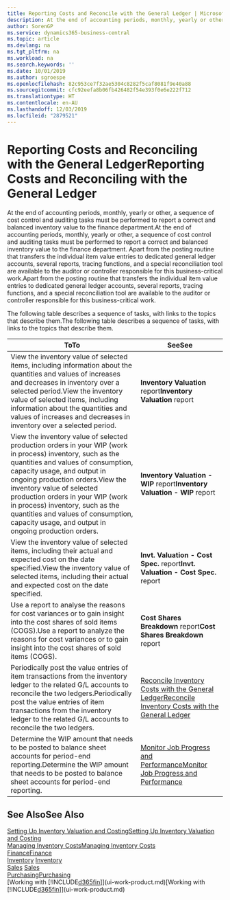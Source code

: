 ```yaml
---
title: Reporting Costs and Reconcile with the General Ledger | Microsoft Docs
description: At the end of accounting periods, monthly, yearly or other, a sequence of cost control and auditing tasks must be performed to report a correct and balanced inventory value to the finance department. Apart from the posting routine that transfers the individual item value entries to dedicated general ledger accounts, several reports, tracing functions, and a special reconciliation tool are available to the auditor or controller responsible for this business-critical work.
author: SorenGP
ms.service: dynamics365-business-central
ms.topic: article
ms.devlang: na
ms.tgt_pltfrm: na
ms.workload: na
ms.search.keywords: ''
ms.date: 10/01/2019
ms.author: sgroespe
ms.openlocfilehash: 82c953ce7f32ae5304c8282f5caf8081f9e40a88
ms.sourcegitcommit: cfc92eefa8b06fb426482f54e393f0e6e222f712
ms.translationtype: HT
ms.contentlocale: en-AU
ms.lasthandoff: 12/03/2019
ms.locfileid: "2879521"
---
```

# <a name="reporting-costs-and-reconciling-with-the-general-ledger"></a><span data-ttu-id="ccfa2-104">Reporting Costs and Reconciling with the General Ledger</span><span class="sxs-lookup"><span data-stu-id="ccfa2-104">Reporting Costs and Reconciling with the General Ledger</span></span>
<span data-ttu-id="ccfa2-105">At the end of accounting periods, monthly, yearly or other, a sequence of cost control and auditing tasks must be performed to report a correct and balanced inventory value to the finance department.</span><span class="sxs-lookup"><span data-stu-id="ccfa2-105">At the end of accounting periods, monthly, yearly or other, a sequence of cost control and auditing tasks must be performed to report a correct and balanced inventory value to the finance department.</span></span> <span data-ttu-id="ccfa2-106">Apart from the posting routine that transfers the individual item value entries to dedicated general ledger accounts, several reports, tracing functions, and a special reconciliation tool are available to the auditor or controller responsible for this business-critical work.</span><span class="sxs-lookup"><span data-stu-id="ccfa2-106">Apart from the posting routine that transfers the individual item value entries to dedicated general ledger accounts, several reports, tracing functions, and a special reconciliation tool are available to the auditor or controller responsible for this business-critical work.</span></span>  

 <span data-ttu-id="ccfa2-107">The following table describes a sequence of tasks, with links to the topics that describe them.</span><span class="sxs-lookup"><span data-stu-id="ccfa2-107">The following table describes a sequence of tasks, with links to the topics that describe them.</span></span>   

|<span data-ttu-id="ccfa2-108">**To**</span><span class="sxs-lookup"><span data-stu-id="ccfa2-108">**To**</span></span>|<span data-ttu-id="ccfa2-109">**See**</span><span class="sxs-lookup"><span data-stu-id="ccfa2-109">**See**</span></span>|  
|------------|-------------|  
|<span data-ttu-id="ccfa2-110">View the inventory value of selected items, including information about the quantities and values of increases and decreases in inventory over a selected period.</span><span class="sxs-lookup"><span data-stu-id="ccfa2-110">View the inventory value of selected items, including information about the quantities and values of increases and decreases in inventory over a selected period.</span></span>|<span data-ttu-id="ccfa2-111">**Inventory Valuation** report</span><span class="sxs-lookup"><span data-stu-id="ccfa2-111">**Inventory Valuation** report</span></span>|  
|<span data-ttu-id="ccfa2-112">View the inventory value of selected production orders in your WIP (work in process) inventory, such as the quantities and values of consumption, capacity usage, and output in ongoing production orders.</span><span class="sxs-lookup"><span data-stu-id="ccfa2-112">View the inventory value of selected production orders in your WIP (work in process) inventory, such as the quantities and values of consumption, capacity usage, and output in ongoing production orders.</span></span>|<span data-ttu-id="ccfa2-113">**Inventory Valuation - WIP** report</span><span class="sxs-lookup"><span data-stu-id="ccfa2-113">**Inventory Valuation - WIP** report</span></span>|  
|<span data-ttu-id="ccfa2-114">View the inventory value of selected items, including their actual and expected cost on the date specified.</span><span class="sxs-lookup"><span data-stu-id="ccfa2-114">View the inventory value of selected items, including their actual and expected cost on the date specified.</span></span>|<span data-ttu-id="ccfa2-115">**Invt. Valuation - Cost Spec.** report</span><span class="sxs-lookup"><span data-stu-id="ccfa2-115">**Invt. Valuation - Cost Spec.** report</span></span>|  
|<span data-ttu-id="ccfa2-116">Use a report to analyse the reasons for cost variances or to gain insight into the cost shares of sold items (COGS).</span><span class="sxs-lookup"><span data-stu-id="ccfa2-116">Use a report to analyze the reasons for cost variances or to gain insight into the cost shares of sold items (COGS).</span></span>|<span data-ttu-id="ccfa2-117">**Cost Shares Breakdown** report</span><span class="sxs-lookup"><span data-stu-id="ccfa2-117">**Cost Shares Breakdown** report</span></span>|  
|<span data-ttu-id="ccfa2-118">Periodically post the value entries of item transactions from the inventory ledger to the related G/L accounts to reconcile the two ledgers.</span><span class="sxs-lookup"><span data-stu-id="ccfa2-118">Periodically post the value entries of item transactions from the inventory ledger to the related G/L accounts to reconcile the two ledgers.</span></span>|[<span data-ttu-id="ccfa2-119">Reconcile Inventory Costs with the General Ledger</span><span class="sxs-lookup"><span data-stu-id="ccfa2-119">Reconcile Inventory Costs with the General Ledger</span></span>](finance-how-to-post-inventory-costs-to-the-general-ledger.md)|  
|<span data-ttu-id="ccfa2-120">Determine the WIP amount that needs to be posted to balance sheet accounts for period-end reporting.</span><span class="sxs-lookup"><span data-stu-id="ccfa2-120">Determine the WIP amount that needs to be posted to balance sheet accounts for period-end reporting.</span></span>|[<span data-ttu-id="ccfa2-121">Monitor Job Progress and Performance</span><span class="sxs-lookup"><span data-stu-id="ccfa2-121">Monitor Job Progress and Performance</span></span>](projects-how-monitor-progress-performance.md)|

## <a name="see-also"></a><span data-ttu-id="ccfa2-122">See Also</span><span class="sxs-lookup"><span data-stu-id="ccfa2-122">See Also</span></span>  
[<span data-ttu-id="ccfa2-123">Setting Up Inventory Valuation and Costing</span><span class="sxs-lookup"><span data-stu-id="ccfa2-123">Setting Up Inventory Valuation and Costing</span></span>](finance-set-up-inventory-valuation-and-costing.md)  
[<span data-ttu-id="ccfa2-124">Managing Inventory Costs</span><span class="sxs-lookup"><span data-stu-id="ccfa2-124">Managing Inventory Costs</span></span>](finance-manage-inventory-costs.md)  
[<span data-ttu-id="ccfa2-125">Finance</span><span class="sxs-lookup"><span data-stu-id="ccfa2-125">Finance</span></span>](finance.md)  
<span data-ttu-id="ccfa2-126">[Inventory](inventory-manage-inventory.md) </span><span class="sxs-lookup"><span data-stu-id="ccfa2-126">[Inventory](inventory-manage-inventory.md) </span></span>  
<span data-ttu-id="ccfa2-127">[Sales](sales-manage-sales.md) </span><span class="sxs-lookup"><span data-stu-id="ccfa2-127">[Sales](sales-manage-sales.md) </span></span>  
[<span data-ttu-id="ccfa2-128">Purchasing</span><span class="sxs-lookup"><span data-stu-id="ccfa2-128">Purchasing</span></span>](purchasing-manage-purchasing.md)  
<span data-ttu-id="ccfa2-129">[Working with [!INCLUDE[d365fin](includes/d365fin_md.md)]](ui-work-product.md)</span><span class="sxs-lookup"><span data-stu-id="ccfa2-129">[Working with [!INCLUDE[d365fin](includes/d365fin_md.md)]](ui-work-product.md)</span></span>
